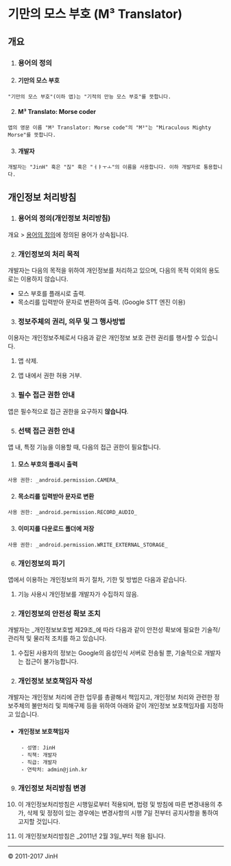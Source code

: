 # 기만의 모스 부호 (M³ Translator)

## 개요

1. ### 용어의 정의

  1. #### 기만의 모스 부호

    "기만의 모스 부호"(이하 앱)는 "기적의 만능 모스 부호"를 뜻합니다.

  2. #### M³ Translato: Morse coder

    앱의 영문 이름 "M³ Translator: Morse code"의 "M³"는 "Miraculous Mighty Morse"를 뜻합니다.

  3. #### 개발자

    개발자는 "JinH" 혹은 "짆" 혹은 "ㅓㅑㅜㅗ"의 이름을 사용합니다. 이하 개발자로 통용합니다.

## 개인정보 처리방침

1. ### 용어의 정의(개인정보 처리방침)

  개요 > [용어의 정의](#용어의-정의)에 정의된 용어가 상속됩니다.

2. ### 개인정보의 처리 목적

  개발자는 다음의 목적을 위하여 개인정보를 처리하고 있으며, 다음의 목적 이외의 용도로는 이용하지 않습니다.

  - 모스 부호를 플래시로 출력.
  - 목소리를 입력받아 문자로 변환하여 출력. (Google STT 엔진 이용)

3. ### 정보주체의 권리, 의무 및 그 행사방법

  이용자는 개인정보주체로서 다음과 같은 개인정보 보호 관련 권리를 행사할 수 있습니다.

  1. 앱 삭제.
  2. 앱 내에서 권한 허용 거부.

4. ### 필수 접근 권한 안내

  앱은 필수적으로 접근 권한을 요구하지 **않습니다**.

5. ### 선택 접근 권한 안내

  앱 내, 특정 기능을 이용할 때, 다음의 접근 권한이 필요합니다.

  1. #### 모스 부호의 플래시 출력

    사용 권한: _android.permission.CAMERA_

  2. #### 목소리를 입력받아 문자로 변환

    사용 권한: _android.permission.RECORD_AUDIO_

  3. #### 이미지를 다운로드 폴더에 저장

    사용 권한: _android.permission.WRITE_EXTERNAL_STORAGE_

6. ### 개인정보의 파기

  앱에서 이용하는 개인정보의 파기 절차, 기한 및 방법은 다음과 같습니다.

  1. 기능 사용시 개인정보를 개발자가 수집하지 않음.

7. ### 개인정보의 안전성 확보 조치

  개발자는 _개인정보보호법 제29조_에 따라 다음과 같이 안전성 확보에 필요한 기술적/관리적 및 물리적 조치를 하고 있습니다.

  1. 수집된 사용자의 정보는 Google의 음성인식 서버로 전송될 뿐, 기술적으로 개발자는 접근이 불가능합니다.

8. ### 개인정보 보호책임자 작성

  개발자는 개인정보 처리에 관한 업무를 총괄해서 책임지고, 개인정보 처리와 관련한 정보주체의 불만처리 및 피해구제 등을 위하여 아래와 같이 개인정보 보호책임자를 지정하고 있습니다.

  - #### 개인정보 보호책임자

    ```
     - 성명: JinH
     - 직책: 개발자
     - 직급: 개발자
     - 연락처: admin@jinh.kr
    ```

9. ### 개인정보 처리방침 변경

  1. 이 개인정보처리방침은 시행일로부터 적용되며, 법령 및 방침에 따른 변경내용의 추가, 삭제 및 정정이 있는 경우에는 변경사항의 시행 7일 전부터 공지사항을 통하여 고지할 것입니다.
  2. 이 개인정보처리방침은 _2011년 2월 3일_부터 적용 됩니다.

--------------------------------------------------------------------------------

© 2011-2017 JinH
